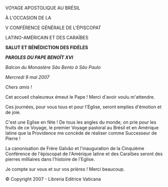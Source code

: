 VOYAGE APOSTOLIQUE AU BRÉSIL

À L'OCCASION DE LA

V CONFÉRENCE GÉNÉRALE DE L'ÉPISCOPAT

LATINO-AMÉRICAIN ET DES CARAÏBES

**SALUT ET BÉNÉDICTION DES FIDÈLES**

***PAROLES*** ***DU PAPE BENOÎT XVI***

*Balcon du Monastère São Bento à São Paulo*

*Mercredi 9 mai 2007*

*Chers amis !*

Cet accueil chaleureux émeut le Pape ! Merci d'avoir voulu m'attendre.

Ces journées, pour vous tous et pour l'Eglise, seront emplies d'émotion et de joie.

C'est une Eglise en fête ! De tous les angles du monde, on prie pour les fruits de ce Voyage, le premier Voyage pastoral au Brésil et en Amérique latine que la Providence me concède de réaliser comme Successeur de Pierre !

La canonisation de Frère Galvão et l'inauguration de la Cinquième Conférence de l'épiscopat de l'Amérique latine et des Caraïbes seront des pierres milliaires dans l'histoire de l'Eglise.

Je compte sur vous et sur vos prières ! Merci beaucoup.

© Copyright 2007 - Libreria Editrice Vaticana